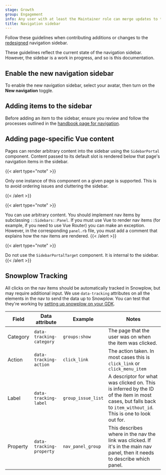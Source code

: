 ```yaml
---
stage: Growth
group: Engagement
info: Any user with at least the Maintainer role can merge updates to this content. For details, see https://docs.gitlab.com/development/development_processes/#development-guidelines-review.
title: Navigation sidebar
---
```


Follow these guidelines when contributing additions or changes to the
[redesigned](https://gitlab.com/groups/gitlab-org/-/epics/9044) navigation
sidebar.

These guidelines reflect the current state of the navigation sidebar. However,
the sidebar is a work in progress, and so is this documentation.

## Enable the new navigation sidebar

To enable the new navigation sidebar, select your avatar, then turn on the **New navigation** toggle.

## Adding items to the sidebar

Before adding an item to the sidebar, ensure you review and follow the
processes outlined in the [handbook page for navigation](https://handbook.gitlab.com/handbook/product/ux/navigation/).

## Adding page-specific Vue content

Pages can render arbitrary content into the sidebar using the `SidebarPortal`
component. Content passed to its default slot is rendered below that
page's navigation items in the sidebar.

{{< alert type="note" >}}

Only one instance of this component on a given page is supported. This is to
avoid ordering issues and cluttering the sidebar.

{{< /alert >}}

{{< alert type="note" >}}

You can use arbitrary content. You should implement nav items by subclassing `::Sidebars::Panel`.
If you must use Vue to render nav items (for example, if you need to use Vue Router) you can make an exception.
However, in the corresponding `panel.rb` file, you must add a comment that explains how the nav items are rendered.
{{< /alert >}}

{{< alert type="note" >}}

Do not use the `SidebarPortalTarget` component. It is internal to the sidebar.
{{< /alert >}}

## Snowplow Tracking

All clicks on the nav items should be automatically tracked in Snowplow, but may require additional input.
We use `data-tracking` attributes on all the elements in the nav to send the data up to Snowplow.
You can test that they're working by [setting up snowplow on your GDK](https://gitlab.com/gitlab-org/gitlab-development-kit/-/blob/main/doc/howto/snowplow_micro.md).

| Field    | Data attribute           | Example            | Notes |
|----------|--------------------------|--------------------|-------|
| Category | `data-tracking-category` | `groups:show`      | The page that the user was on when the item was clicked. |
| Action   | `data-tracking-action`   | `click_link`       | The action taken. In most cases this is `click_link` or `click_menu_item` |
| Label    | `data-tracking-label`    | `group_issue_list` | A descriptor for what was clicked on. This is inferred by the ID of the item in most cases, but falls back to `item_without_id`. This is one to look out for. |
| Property | `data-tracking-property` | `nav_panel_group`  | This describes where in the nav the link was clicked. If it's in the main nav panel, then it needs to describe which panel. |
